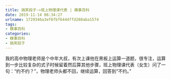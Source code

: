 ```yaml
---
title: 搞笑段子->班上物理课代表 | 糗事百科
date: 2019-11-14 06:34:27
urlname: 1729346a3ef6fbf6444ffd280aba1574
tags: 
- 糗事百科
categories:
- 糗事百科
- 搞笑段子
---
```

我的高中物理老师是个中年大叔，有次上课他在黑板上运算一道题，很专注，运算到一步比较复杂的式子时候留着然后算其他步骤，班上物理课代表（女生）问了一句：“约不约？”，物理老师头都不回，继续运算，回答到“不约。”


